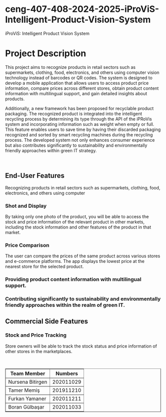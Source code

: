 # ceng-407-408-2024-2025-iProViS-Intelligent-Product-Vision-System
iProViS: Intelligent Product Vision System
<h1> Project Description </h1>

<p> This project aims to recognize products in retail sectors such as supermarkets, clothing, food, electronics, and others using computer vision technology instead of barcodes or QR codes. The system is designed to develop a mobile application that allows users to access product price information, compare prices across different stores, obtain product content information with multilingual support, and gain detailed insights about products. </p>

<p> Additionally, a new framework has been proposed for recyclable product packaging. The recognized product is integrated into the intelligent recycling process by determining its type through the API of the iPRoVis system and incorporating information such as weight when empty or full. This feature enables users to save time by having their discarded packaging recognized and sorted by smart recycling machines during the recycling process. The developed system not only enhances consumer experience but also contributes significantly to sustainability and environmentally friendly approaches within green IT strategy. </p> </br>

<h2>End-User Features</h2>
<p>Recognizing products in retail sectors such as supermarkets, clothing, food, electronics, and others using computer</p>


<h3>Shot and Display</h3>
    <p>By taking only one photo of the product, you will be able to access the stock and price information of the relevant product in other markets, including the stock information and other features of the product in that market.</p>

<h3>Price Comparison</h3>
   <p>The user can compare the prices of the same product across various stores and e-commerce platforms. The app displays the lowest price at the nearest store for the selected product.</p>
   
<h3>Providing product content information with multilingual support.</h3>
<h3>Contributing significantly to sustainability and environmentally friendly approaches within the realm of green IT.</h3>

<h2>Commercial Side Features</h2>
<h3>Stock and Price Tracking</h3>
<p>Store owners will be able to track the stock status and price information of other stores in the marketplaces.</p>

<br>
<table border="1">
  <thead>
    <tr>
      <th>Team Member</th>
      <th>Numbers</th>
    </tr>
  </thead>
  <tbody>
    <tr>
      <td>Nursena Bitirgen</td>
      <td>202011029</td>
    </tr>
    <tr>
      <td>Tamer Memiş</td>
      <td>201911210</td>
    </tr>
    <tr>
      <td>Furkan Yamaner</td>
      <td>202011211</td>
    </tr>
    <tr>
      <td>Boran Gülbaşar</td>
      <td>202011033</td>
    </tr>
  </tbody>
</table>

